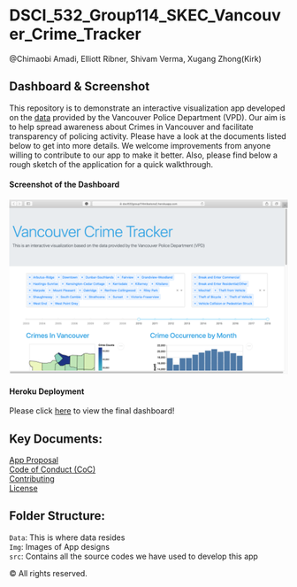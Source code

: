 DSCI_532_Group114_SKEC_Vancouver_Crime_Tracker
================
@Chimaobi Amadi, Elliott Ribner, Shivam Verma, Xugang Zhong(Kirk)

## Dashboard & Screenshot
This repository is to demonstrate an interactive visualization app developed on the [data](https://geodash.vpd.ca/opendata/) provided by the Vancouver Police Department (VPD). Our aim is to help spread awareness about Crimes in Vancouver and facilitate transparency of policing activity. Please have a look at the documents listed below to get into more details. We welcome improvements from anyone willing to contribute to our app to make it better. Also, please find below a rough sketch of the application for a quick walkthrough.  

#### Screenshot of the Dashboard 
![Dashboard_screenshot](/Img/dashboard_screenshot.png)

#### Heroku Deployment

Please click [here](https://dsci532group114milestone2.herokuapp.com) to view the final dashboard!

## Key Documents:
[App Proposal](https://github.com/UBC-MDS/DSCI_532_Group114_SKEC/blob/master/Proposal.md)  
[Code of Conduct (CoC)](https://github.com/UBC-MDS/DSCI_532_Group114_SKEC/blob/master/CODE_OF_CONDUCT.md)  
[Contributing](https://github.com/UBC-MDS/DSCI_532_Group114_SKEC/blob/master/Contributing.md)    
[License](https://github.com/UBC-MDS/DSCI_532_Group114_SKEC/blob/master/LICENSE)  

## Folder Structure:
`Data`: This is where data resides  
`Img`: Images of App designs  
`src`: Contains all the source codes we have used to develop this app  




© All rights reserved.

